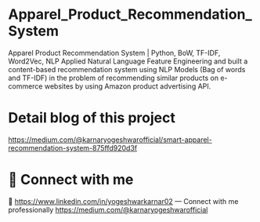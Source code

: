 # Apparel_Product_Recommendation_System
Apparel Product Recommendation System | Python, BoW, TF-IDF, Word2Vec, NLP
Applied Natural Language Feature Engineering and built a content-based recommendation system using
NLP Models (Bag of words and TF-IDF) in the problem of recommending similar products on e-commerce
websites by using Amazon product advertising API.

# Detail blog of this project

https://medium.com/@karnaryogeshwarofficial/smart-apparel-recommendation-system-875ffd920d3f

# 🤝 Connect with me
💼 https://www.linkedin.com/in/yogeshwarkarnar02 — Connect with me professionally
https://medium.com/@karnaryogeshwarofficial
